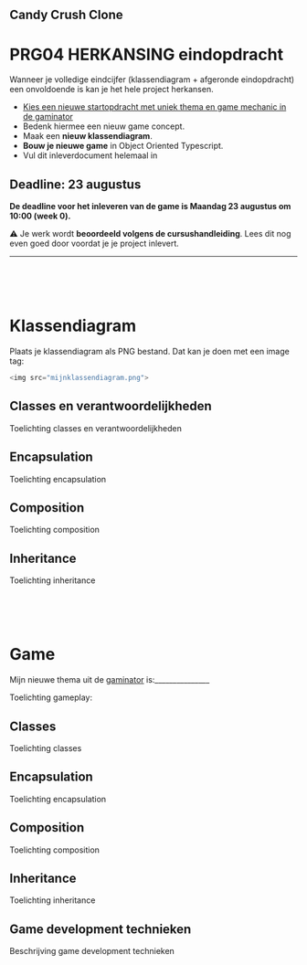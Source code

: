 ## Candy Crush Clone

# PRG04 HERKANSING eindopdracht 

Wanneer je volledige eindcijfer (klassendiagram + afgeronde eindopdracht) een onvoldoende is kan je het hele project herkansen. 

- [Kies een nieuwe startopdracht met uniek thema en game mechanic in de gaminator](https://hr-cmgt.github.io/gaminator/) 
- Bedenk hiermee een nieuw game concept. 
- Maak een **nieuw klassendiagram**. 
- **Bouw je nieuwe game** in Object Oriented Typescript.
- Vul dit inleverdocument helemaal in

## Deadline: 23 augustus

**De deadline voor het inleveren van de game is Maandag 23 augustus om 10:00 (week 0).**

⚠️ Je werk wordt **beoordeeld volgens de cursushandleiding**. Lees dit nog even goed door voordat je je project inlevert.

---

<br>
<br>
<Br>

# Klassendiagram

Plaats je klassendiagram als PNG bestand. Dat kan je doen met een image tag:

```javascript
<img src="mijnklassendiagram.png">
```
## Classes en verantwoordelijkheden

Toelichting classes en verantwoordelijkheden

## Encapsulation

Toelichting encapsulation

## Composition

Toelichting composition

## Inheritance

Toelichting inheritance

<br>
<br>
<Br>

# Game
 
Mijn nieuwe thema uit de [gaminator](https://hr-cmgt.github.io/gaminator/) is:_______________

Toelichting gameplay:

## Classes

Toelichting classes

## Encapsulation

Toelichting encapsulation

## Composition

Toelichting composition

## Inheritance

Toelichting inheritance

## Game development technieken

Beschrijving game development technieken